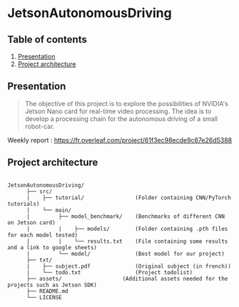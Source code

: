 # JetsonAutonomousDriving

## Table of contents

1. [Presentation](#presentation)
2. [Project architecture](#project-architecture)

## Presentation

>The objective of this project is to explore the possibilities of NVIDIA's Jetson Nano card for real-time video processing. The idea is to develop a processing chain for the autonomous driving of a small robot-car.

Weekly report : https://fr.overleaf.com/project/61f3ec98ecde9c67e26d5388

## Project architecture

<pre><code>
JetsonAutonomousDriving/
      ├── src/                   
      |    ├── tutorial/                (Folder containing CNN/PyTorch tutorials)
      |    └── main/              
      |         ├── model_benchmark/    (Benchmarks of different CNN on Jetson card) 
      |         |    ├── models/        (Folder containing .pth files for each model tested)
      |         |    └── results.txt    (File containing some results and a link to google sheets)
      |         └── model/              (Best model for our project)
      ├── txt/                   
      |    ├── subject.pdf              (Original subject (in french))
      |    └── todo.txt                 (Project todolist)
      ├── assets/ 	                (Additional assets needed for the projects such as Jetson SDK) 
      ├── README.md		          
      └── LICENSE  
</pre></code>
